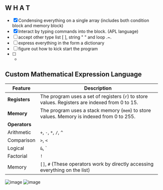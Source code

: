 ## W H A T
* [X] Condensing everything on a single array (includes both condition block and memory block)
* [X] Interact by typing commands into the block. (APL language)
* [ ] accept other type list [ ], string " " and loop .~.
* [ ] express everything in the form a dictionary
* [ ] figure out how to kick start the program
* [ ] +

## Custom Mathematical Expression Language
| Feature       | Description                                                                 |
|---------------|-----------------------------------------------------------------------------|
| **Registers** | The program uses a set of registers (`r`) to store values. Registers are indexed from 0 to 15. |
| **Memory**    | The program uses a stack memory (`mem`) to store values. Memory is indexed from 0 to 255. |
| **Operators**                                                                               |
| Arithmetic    | `+`, `-`, `*`, `/`, `^`                                                     |
| Comparison    | `>`, `<`                                                                    |
| Logical       | `&`, `|`                                                                    |
| Factorial     | `!`                                                                         |
| Memory        | `[]`, `#` (These operators work by directly accessing everything on the list) |

![image](https://github.com/user-attachments/assets/5b56553f-be40-423e-ac50-0260b1c2d161)
![image](https://github.com/user-attachments/assets/9fc56c2a-9947-4ed6-900a-c03a35b8e91a)

